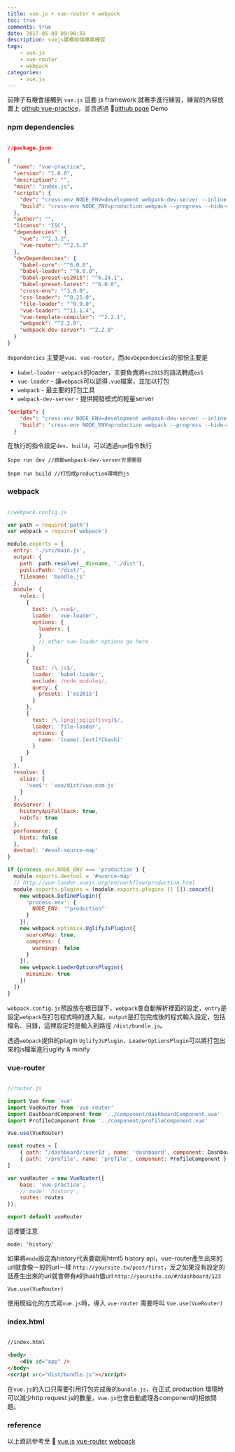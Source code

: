 ```yaml
---
title: vue.js + vue-router + webpack
toc: true
comments: true
date: 2017-05-09 09:00:59
description: vuejs建構前端專案練習
tags: 
    - vue.js
    - vue-router
    - webpack
categories:
    - vue.js
---
```

前陣子有機會接觸到 `vue.js` 這套 js framework 就著手進行練習，練習的內容放置上 [github vue-practice](https://github.com/force416/vue-practice)，並且透過 [github page](https://force416.github.io/vue-practice/) Demo

### npm dependencies

```json

//package.json

{
  "name": "vue-practice",
  "version": "1.0.0",
  "description": "",
  "main": "index.js",
  "scripts": {
    "dev": "cross-env NODE_ENV=development webpack-dev-server --inline --progress --port 3000 --content-base ./",
    "build": "cross-env NODE_ENV=production webpack --progress --hide-modules"
  },
  "author": "",
  "license": "ISC",
  "dependencies": {
    "vue": "^2.3.2",
    "vue-router": "^2.5.3"
  },
  "devDependencies": {
    "babel-core": "^6.0.0",
    "babel-loader": "^6.0.0",
    "babel-preset-es2015": "^6.24.1",
    "babel-preset-latest": "^6.0.0",
    "cross-env": "^3.0.0",
    "css-loader": "^0.25.0",
    "file-loader": "^0.9.0",
    "vue-loader": "^11.1.4",
    "vue-template-compiler": "^2.2.1",
    "webpack": "^2.2.0",
    "webpack-dev-server": "^2.2.0"
  }
}

```

`dependencies` 主要是`vue`、`vue-router`，而`devDependencies`的部份主要是
* `babel-loader` - `webpack`的loader，主要負責將`es2015`的語法轉成`es5`
* `vue-loader` - 讓`webpack`可以認得`.vue`檔案，並加以打包
* `webpack` - 最主要的打包工具
* `webpack-dev-server` - 提供開發模式的輕量server

```json
"scripts": {
    "dev": "cross-env NODE_ENV=development webpack-dev-server --inline --progress --port 3000 --content-base ./",
    "build": "cross-env NODE_ENV=production webpack --progress --hide-modules"
  }
```
在執行的指令設定`dev`、`build`，可以透過`npm`指令執行

``` shell
$npm run dev //啟動webpack-dev-server方便開發

$npm run build //打包成production環境的js
```

### webpack

``` javascript

//webpack.config.js

var path = require('path')
var webpack = require('webpack')

module.exports = {
  entry: './src/main.js',
  output: {
    path: path.resolve(__dirname, './dist'),
    publicPath: '/dist/',
    filename: 'bundle.js'
  },
  module: {
    rules: [
      {
        test: /\.vue$/,
        loader: 'vue-loader',
        options: {
          loaders: {
          }
          // other vue-loader options go here
        }
      },
      {
        test: /\.js$/,
        loader: 'babel-loader',
        exclude: /node_modules/,
        query: {
          presets: ['es2015']
        }
      },
      {
        test: /\.(png|jpg|gif|svg)$/,
        loader: 'file-loader',
        options: {
          name: '[name].[ext]?[hash]'
        }
      }
    ]
  },
  resolve: {
    alias: {
      'vue$': 'vue/dist/vue.esm.js'
    }
  },
  devServer: {
    historyApiFallback: true,
    noInfo: true
  },
  performance: {
    hints: false
  },
  devtool: '#eval-source-map'
}

if (process.env.NODE_ENV === 'production') {
  module.exports.devtool = '#source-map'
  // http://vue-loader.vuejs.org/en/workflow/production.html
  module.exports.plugins = (module.exports.plugins || []).concat([
    new webpack.DefinePlugin({
      'process.env': {
        NODE_ENV: '"production"'
      }
    }),
    new webpack.optimize.UglifyJsPlugin({
      sourceMap: true,
      compress: {
        warnings: false
      }
    }),
    new webpack.LoaderOptionsPlugin({
      minimize: true
    })
  ])
}

```

`webpack.config.js`預設放在根目錄下，`webpack`會自動解析裡面的設定，`entry`是設定`webpack`在打包程式時的進入點，`output`是打包完成後的程式輸入設定，包括檔名、目錄，這裡設定的是輸入到路徑 `/dist/bundle.js`。

透過`webpack`提供的plugin `UglifyJsPlugin`、`LoaderOptionsPlugin`可以將打包出來的js檔案進行uglify & minify

### vue-router

``` javascript

//router.js

import Vue from 'vue'
import VueRouter from 'vue-router'
import DashboardComponent from '../component/dashboardComponent.vue'
import ProfileComponent from '../component/profileComponent.vue'

Vue.use(VueRouter)

const routes = [
    { path: '/dashboard/:userId', name: 'dashboard', component: DashboardComponent },
    { path: '/profile', name: 'profile', component: ProfileComponent }
]

var vueRouter = new VueRouter({
    base: 'vue-practice',
    // mode: 'history',
    routes: routes
});

export default vueRouter

```

這裡要注意

    mode: 'history'
 
 如果將`mode`設定為history代表要啟用html5 history api，vue-router產生出來的url就會像一般的url一樣 `http://yoursite.tw/post/first`，反之如果沒有設定的話產生出來的url就會帶有`#`的hash值url `http://yoursite.io/#/dashboard/123`

    Vue.use(VueRouter)

使用模組化的方式寫`vue.js`時，導入 `vue-router` 需要呼叫 `Vue.use(VueRouter)`

### index.html

``` html

//index.html

<body>
    <div id="app" />
</body>
<script src="dist/bundle.js"></script>

```

在`vue.js`的入口只需要引用打包完成後的`bundle.js`，在正式 production 環境時可以減少http request js的數量，`vue.js`也會自動處理各component的相依問題。

### reference

以上資訊參考至

[vue.js](https://vuejs.org/)
[vue-router](https://router.vuejs.org/)
[webpack](https://webpack.js.org/)